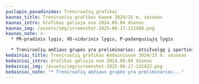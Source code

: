 ```yaml
---
puslapio_pavadinimas: Treniruočių grafikai
kaunas_title: Treniruočių grafikas Kaune 2024/25 m. sezonas
kaunas_intro: Grafikai galioja nuo 2024.09.04 dienos
kaunas_img: /assets/img/screenshot-2025-06-17-132408.png
kaunas_note: >-
  * PR-pradinis lygis, VD-vidurinis lygis, P-pažengusiųjų lygis

  * Treniruočių amžiaus grupės yra preliminarios: atsižvelgę į sportininko fizinį ir techninį pasiruošimą treneriai rekomenduoja tinkamiausią grupę
kedainiai_title: Treniruočių grafikas Kėdainiuose 2024/25 m. sezonas
kedainiai_intro: Grafikai galioja nuo 2024.09.04 dienos
kedainiai_img: /assets/img/screenshot-2025-06-17-132422.png
kedainiai_note: "* Treniruočių amžiaus grupės yra preliminarios..."
---
```

